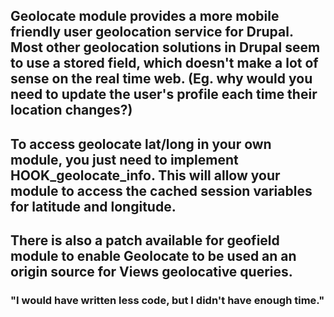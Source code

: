 ## Geolocate module provides a more mobile friendly user geolocation service for Drupal. Most other geolocation solutions in Drupal seem to use a stored field, which doesn't make a lot of sense on the real time web. (Eg. why would you need to update the user's profile each time their location changes?)

## To access geolocate lat/long in your own module, you just need to implement HOOK_geolocate_info. This will allow your module to access the cached session variables for latitude and longitude. 

## There is also a patch available for geofield module to enable Geolocate to be used an an origin source for Views geolocative queries.

### "I would have written less code, but I didn't have enough time."

